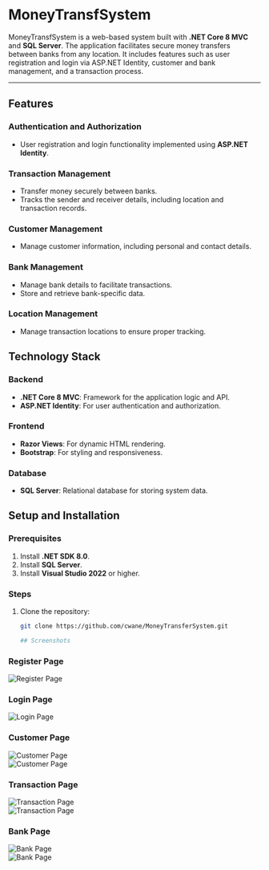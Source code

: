 # MoneyTransfSystem

MoneyTransfSystem is a web-based system built with **.NET Core 8 MVC** and **SQL Server**. The application facilitates secure money transfers between banks from any location. It includes features such as user registration and login via ASP.NET Identity, customer and bank management, and a transaction process.

---

## Features

### Authentication and Authorization
- User registration and login functionality implemented using **ASP.NET Identity**.

### Transaction Management
- Transfer money securely between banks.
- Tracks the sender and receiver details, including location and transaction records.

### Customer Management
- Manage customer information, including personal and contact details.

### Bank Management
- Manage bank details to facilitate transactions.
- Store and retrieve bank-specific data.

### Location Management
- Manage transaction locations to ensure proper tracking.

## Technology Stack

### Backend
- **.NET Core 8 MVC**: Framework for the application logic and API.
- **ASP.NET Identity**: For user authentication and authorization.

### Frontend
- **Razor Views**: For dynamic HTML rendering.
- **Bootstrap**: For styling and responsiveness.

### Database
- **SQL Server**: Relational database for storing system data.

## Setup and Installation

### Prerequisites
1. Install **.NET SDK 8.0**.
2. Install **SQL Server**.
3. Install **Visual Studio 2022** or higher.

### Steps
1. Clone the repository:
   ```bash
   git clone https://github.com/cwane/MoneyTransferSystem.git

   ## Screenshots

### Register Page 
![Register Page](ScreenShots/Register.png)   

### Login Page 
![Login Page](ScreenShots/Login.png)   

### Customer Page 
![Customer Page](ScreenShots/CustomerTable.png)  
![Customer Page](ScreenShots/CustomerForm.png) 

### Transaction Page  
![Transaction Page](ScreenShots/TransactionTable.png)  
![Transaction Page](ScreenShots/TransactionForm.png)  

### Bank Page  
![Bank Page](ScreenShots/BankTable.png)  
![Bank Page](ScreenShots/BankForm.png)  

